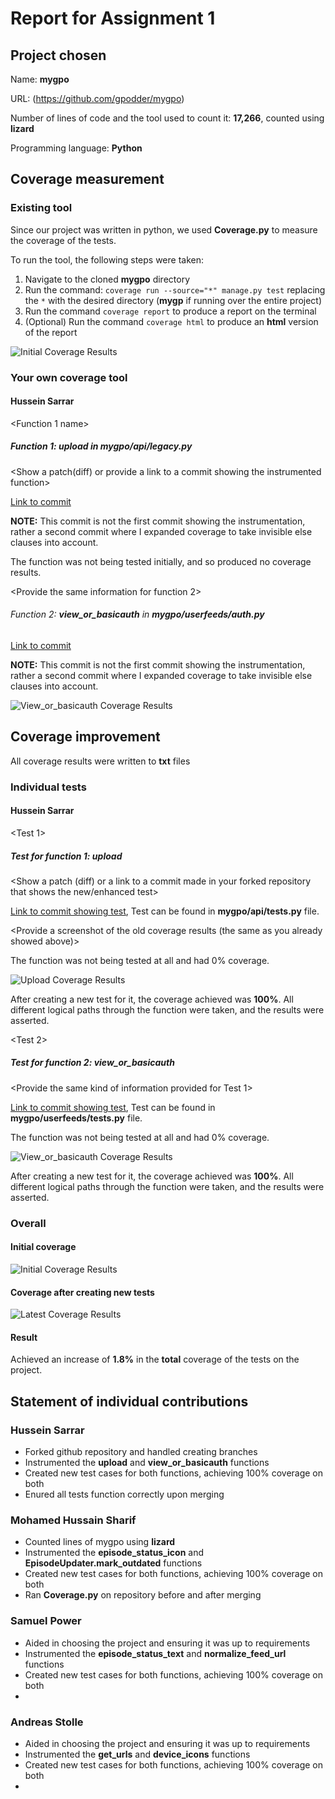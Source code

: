 # Report for Assignment 1

## Project chosen

Name: **mygpo**

URL: (https://github.com/gpodder/mygpo)

Number of lines of code and the tool used to count it:
**17,266**, counted using **lizard**

Programming language: **Python**

## Coverage measurement

### Existing tool

<Inform the name of the existing tool that was executed and how it was executed>

Since our project was written in python, we used **Coverage.py** to measure the coverage of the tests.

To run the tool, the following steps were taken:

1. Navigate to the cloned **mygpo** directory
2. Run the command: `coverage run --source="*" manage.py test` replacing the `*` with the desired directory (**mygp** if running over the entire project)
3. Run the command `coverage report` to produce a report on the terminal
4. (Optional) Run the command `coverage html` to produce an **html** version of the report

<Show the coverage results provided by the existing tool with a screenshot>

![Initial Coverage Results](coverage/coverage_before.png "Initial Coverage Results")

### Your own coverage tool

<The following is supposed to be repeated for each group member>

#### Hussein Sarrar

<Function 1 name>

##### Function 1: **upload** in **mygpo/api/legacy.py**

<Show a patch(diff) or provide a link to a commit showing the instrumented function>

[Link to commit](https://github.com/gpodder/mygpo/commit/139b0d6521379a7a70e2e83b8d06b106f4c5b096)

**NOTE:** This commit is not the first commit showing the instrumentation, rather a second commit where I expanded coverage to take invisible else clauses into account.


<Provide a screenshot of the coverage results output by the instrumentation>

The function was not being tested initially, and so produced no coverage results.


<Provide the same information for function 2>

###### Function 2: **view_or_basicauth** in **mygpo/userfeeds/auth.py**

[Link to commit](https://github.com/gpodder/mygpo/commit/139b0d6521379a7a70e2e83b8d06b106f4c5b096)

**NOTE:** This commit is not the first commit showing the instrumentation, rather a second commit where I expanded coverage to take invisible else clauses into account.

![View_or_basicauth Coverage Results](coverage/report_images/hussein_v_or_ba_cov_results.png "View_or_basicauth Coverage Results")

## Coverage improvement

All coverage results were written to **txt** files

### Individual tests

<The following is supposed to be repeated for each group member>

<Group member name>

#### Hussein Sarrar

<Test 1>

##### Test for function 1: upload


<Show a patch (diff) or a link to a commit made in your forked repository that shows the new/enhanced test>

[Link to commit showing test](https://github.com/gpodder/mygpo/commit/5a18f0d8c9f5c85d0d519091a200da57b221970d),
Test can be found in **mygpo/api/tests.py** file.

<Provide a screenshot of the old coverage results (the same as you already showed above)>

The function was not being tested at all and had 0% coverage.

<Provide a screenshot of the new coverage results>

![Upload Coverage Results](coverage/report_images/hussein_upload_cov_results.png "Upload Coverage Results")

<State the coverage improvement with a number and elaborate on why the coverage is improved>

After creating a new test for it, the coverage achieved was **100%**. All different logical paths through the function were taken, and the results were asserted.

<Test 2>

##### Test for function 2: view_or_basicauth
<Provide the same kind of information provided for Test 1>

[Link to commit showing test](https://github.com/gpodder/mygpo/commit/603b2ef66aab55ada2b820db571e33ad51acb23b),
Test can be found in **mygpo/userfeeds/tests.py** file.

The function was not being tested at all and had 0% coverage.

![View_or_basicauth Coverage Results](coverage/report_images/hussein_v_or_ba_cov_results.png "View_or_basicauth Coverage Results")

After creating a new test for it, the coverage achieved was **100%**. All different logical paths through the function were taken, and the results were asserted.


### Overall

#### Initial coverage

![Initial Coverage Results](coverage/coverage_before.png "Initial Coverage Results")


<Provide a screenshot of the new coverage results by running the existing tool using all test modifications made by the group>


#### Coverage after creating new tests

![Latest Coverage Results](coverage/coverage_after.png "Lates Coverage Results")

#### Result

Achieved an increase of **1.8%** in the **total** coverage of the tests on the project.

## Statement of individual contributions

<Write what each group member did>


### Hussein Sarrar
* Forked github repository and handled creating branches
* Instrumented the **upload** and **view_or_basicauth** functions
* Created new test cases for both functions, achieving 100% coverage on both
* Enured all tests function correctly upon merging

### Mohamed Hussain Sharif
* Counted lines of mygpo using **lizard**
* Instrumented the **episode_status_icon** and **EpisodeUpdater.mark_outdated** functions
* Created new test cases for both functions, achieving 100% coverage on both
* Ran **Coverage.py** on repository before and after merging


### Samuel Power
* Aided in choosing the project and ensuring it was up to requirements
* Instrumented the **episode_status_text** and **normalize_feed_url** functions
* Created new test cases for both functions, achieving 100% coverage on both
*

### Andreas Stolle
* Aided in choosing the project and ensuring it was up to requirements
* Instrumented the **get_urls** and **device_icons** functions
* Created new test cases for both functions, achieving 100% coverage on both
*